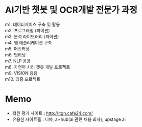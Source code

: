 # AI기반 챗봇 및 OCR개발 전문가 과정  
m1. 데이터베이스 구축 및 활용  
m2. 프로그래밍 (파이썬)  
m3. 분석 라이브러리 (파이썬)  
m4. 웹 애플리케이션 구축  
m5. 머신러닝  
m6. 딥러닝  
m7. NLP 응용  
m8. 자연어 처리 챗봇 개발 프로젝트  
m9. VISION 응용  
m10. 최종 프로젝트  
  
# Memo
- 학원 평가 사이트 : http://itgn.cafe24.com/
- 유용한 사이트들 : 니파, ai-hub(ai 관련 채용 회사), upstage ai
